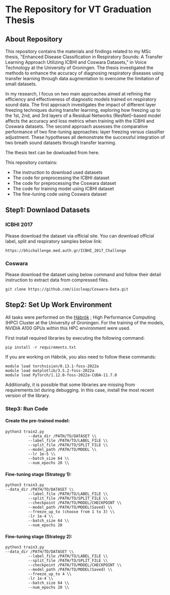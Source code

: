 # The Repository for VT Graduation Thesis

## About Repository
This repository contains the materials and findings related to my MSc thesis, "Enhanced Disease Classification in Respiratory Sounds: A Transfer Learning Approach Utilizing ICBHI and Coswara Datasets," in Voice Technology at the University of Groningen. The thesis investigated the methods to enhance the accuracy of diagnosing respiratory diseases using transfer learning through data augmentation to overcome the limitation of small datasets. 

In my research, I focus on two main approaches aimed at refining the efficiency and effectiveness of diagnostic models trained on respiratory sound data. The first approach investigates the impact of different layer freezing techniques during transfer learning, exploring how freezing up to the 1st, 2nd, and 3rd layers of a Residual Networks (ResNet)-based model affects the accuracy and loss metrics when training with the ICBHI and Coswara datasets. 
The second approach assesses the comparative performance of two fine-tuning approaches: layer freezing versus classifier adjustment. These hypotheses all demonstrate the successful integration of two breath sound datasets through transfer learning.

The thesis text can be dowloaded from here.


This repository contains:
- The instruction to download used datasets
- The code for preprocessing the ICBHI dataset
- The code for preprocessing the Coswara dataset
- The code for training model using ICBHI dataset
- The fine-tuning code using Coswara dataset


## Step1: Downlaod Datasets
### ICBHI 2017 
Please download the dataset via official site.
You can download official label, split and respiratory samples below link:

```
https://bhichallenge.med.auth.gr/ICBHI_2017_Challenge
```


### Coswara
Please download the dataset using below command and follow their detail instruction to extract data from compressed files.

```
git clone https://github.com/iiscleap/Coswara-Data.git
```

## Step2: Set Up Work Environment 
All tasks were performed on the [Hábrók](https://www.rug.nl/society-business/centre-for-information-technology/research/services/hpc/facilities/habrok-hpc-cluster?lang=en)
; High Performance Computing (HPC) Cluster at the University of Groningen. For the training of the models, NVIDIA A100 GPUs within this HPC environment were used. 

First install required libraries by executing the following command:
```
pip install -r requirements.txt
```

If you are working on Hábrók, you also need to follow these commands:

```
module load torchvision/0.13.1-foss-2022a
module load matplotlib/3.5.2-foss-2022a
module load PyTorch/1.12.0-foss-2022a-CUDA-11.7.0
```

Additionally, it is possible that some libraries are missing from requirements.txt during debugging. In this case, install the most recent version of the library.


### Step3: Run Code

#### Create the pre-trained model:

```
python3 train2.py
          --data_dir /PATH/TO/DATASET \\
          --label_file /PATH/TO/LABEL_FILE \\
          --split_file /PATH/TO/SPLIT_FILE \\
          --model_path /PATH/TO/MODEL \\
          --lr 1e-5 \\
          --batch_size 64 \\
          --num_epochs 20 \\
```

#### Fine-tuning stage (Strategy 1):
```
python3 train3.py
--data_dir /PATH/TO/DATASET \\
          --label_file /PATH/TO/LABEL_FILE \\
          --split_file /PATH/TO/SPLIT_FILE \\
          --checkpoint /PATH/TO/MODEL/CHECKPOINT \\
          --model_path /PATH/TO/MODEL(Saved) \\
          --freeze_up_to (choose from 1 to 3) \\
          -lr 1e-4 \\
          --batch_size 64 \\
          --num_epochs 20
```

#### Fine-tuning stage (Strategy 2):

```
python3 train3.py
--data_dir /PATH/TO/DATASET \\
          --label_file /PATH/TO/LABEL_FILE \\
          --split_file /PATH/TO/SPLIT_FILE \\
          --checkpoint /PATH/TO/MODEL/CHECKPOINT \\
          --model_path /PATH/TO/MODEL(Saved) \\
          --freeze_up_to 4 \\
          -lr 1e-4 \\
          --batch_size 64 \\
          --num_epochs 20 \\
```

